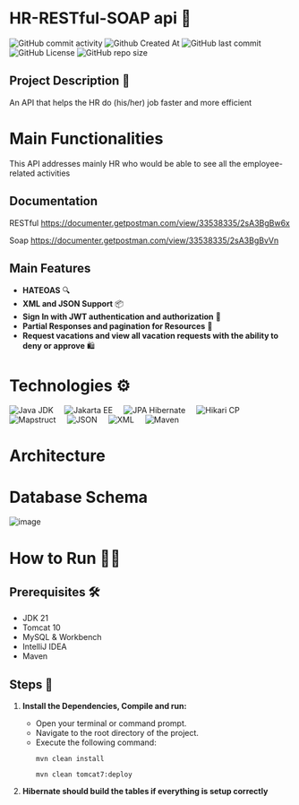 
# HR-RESTful-SOAP api 🚪
![GitHub commit activity](https://img.shields.io/github/commit-activity/t/Hakugami/REST-SOAP-HR-Management-API) ![Github Created At](https://img.shields.io/github/created-at/Hakugami/REST-SOAP-HR-Management-API)
![GitHub last commit](https://img.shields.io/github/last-commit/Hakugami/REST-SOAP-HR-Management-API) ![GitHub License](https://img.shields.io/github/license/Hakugami/REST-SOAP-HR-Management-API)
![GitHub repo size](https://img.shields.io/github/repo-size/Hakugami/REST-SOAP-HR-Management-API)

## Project Description 📝
An API that helps the HR do (his/her) job faster and more efficient




# Main Functionalities
This API addresses mainly HR who would be able to see all the employee-related activities

## Documentation
RESTful
https://documenter.getpostman.com/view/33538335/2sA3BgBw6x

Soap
https://documenter.getpostman.com/view/33538335/2sA3BgBvVn

## Main Features

- **HATEOAS** 🔍
- **XML and JSON Support** 📦
- **Sign In with JWT authentication and authorization** 🔐
- **Partial Responses and pagination for Resources** 👤
- **Request vacations and view all vacation requests with the ability to deny or approve** 🛍️



# Technologies ⚙️

![Java JDK](https://img.shields.io/badge/Java%20JDK-21-blue?style=for-the-badge&logo=java)&nbsp;&nbsp;&nbsp;&nbsp;
![Jakarta EE](https://img.shields.io/badge/Jakarta%20EE-10-blue?style=for-the-badge&logo=eclipse&logoColor=white)&nbsp;&nbsp;&nbsp;&nbsp;
![JPA Hibernate](https://img.shields.io/badge/JPA%20Hibernate-blue?style=for-the-badge&logo=hibernate)&nbsp;&nbsp;&nbsp;&nbsp;
![Hikari CP](https://img.shields.io/badge/Hikari%20CP-blue?style=for-the-badge&logo=java&logoColor=white)&nbsp;&nbsp;&nbsp;&nbsp;
![Mapstruct](https://img.shields.io/badge/Mapstruct-blue?style=for-the-badge&logo=java&logoColor=white)&nbsp;&nbsp;&nbsp;&nbsp;
![JSON](https://img.shields.io/badge/JSON-blue?style=for-the-badge&logo=json)&nbsp;&nbsp;&nbsp;&nbsp;
![XML](https://img.shields.io/badge/XML-blue?style=for-the-badge&logo=XML)&nbsp;&nbsp;&nbsp;&nbsp;
![Maven](https://img.shields.io/badge/Maven-blue?style=for-the-badge&logo=apache)

# Architecture


# Database Schema
![image](https://github.com/Hakugami/REST-SOAP-HR-Management-API/assets/62517820/58829ed2-fc7f-457a-85c2-bcf47596515e)


# How to Run 🏃‍♂️
## Prerequisites 🛠️

- JDK 21
- Tomcat 10
- MySQL & Workbench
- IntelliJ IDEA
- Maven

## Steps 📝

1. **Install the Dependencies, Compile and run:**
    - Open your terminal or command prompt.
    - Navigate to the root directory of the project.
    - Execute the following command:
      ```
      mvn clean install
      ```
       ```
      mvn clean tomcat7:deploy
      ```
      
  2. **Hibernate should build the tables if everything is setup correctly**









